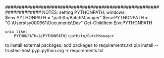 #####################################################################
NOTES:
setting PYTHONPATH:
	windows:
		$env:PYTHONPATH = "path/to/BatchManager"
		$env:PYTHONPATH = "C:\Users\sy000661\Documents\Dev\"
		Get-ChildItem Env:PYTHONPATH

	unix like:
		PYTHONPATH=${PYTHONPATH}:path/to/BatchManager


to install external packages:
	add packages to requirements.txt
	pip install --trusted-host pypi.python.org -r requirements.txt


